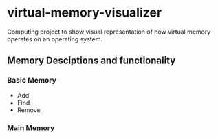 # virtual-memory-visualizer

Computing project to show visual representation of how virtual memory operates
on an operating system.

## Memory Desciptions and functionality

### Basic Memory

- Add
- Find
- Remove

### Main Memory
